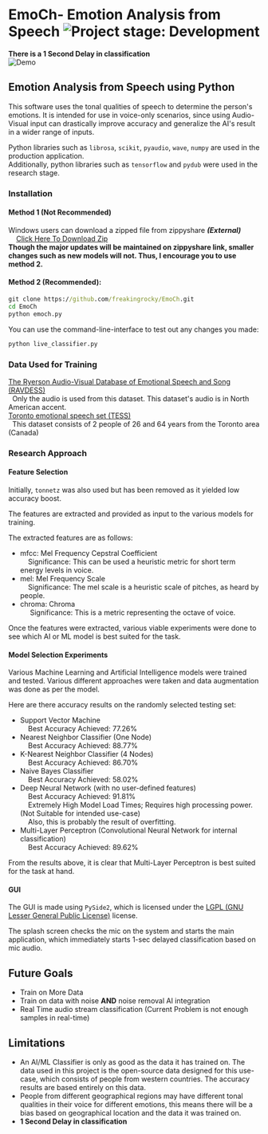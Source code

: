 
# EmoCh- Emotion Analysis from Speech <img alt="Project stage: Development" src="https://img.shields.io/badge/Project%20Stage-Development-yellowgreen.svg" />

**There is a 1 Second Delay in classification**\
![Demo](https://i.imgur.com/MOA4gBr.gif)
## Emotion Analysis from Speech using Python

This software uses the tonal qualities of speech to determine the person's emotions. It is intended for use
in voice-only scenarios, since using Audio-Visual input can drastically improve accuracy and generalize the
AI's result in a wider range of inputs.

Python libraries such as `librosa`, `scikit`, `pyaudio`, `wave`, `numpy` are used in the production application.\
Additionally, python libraries such as `tensorflow` and `pydub` were used in the research stage.

### Installation

#### Method 1 (Not Recommended)
Windows users can download a zipped file from zippyshare ***(External)***\
&nbsp;&nbsp;&nbsp;&nbsp;[Click Here To Download Zip](https://www107.zippyshare.com/v/Y80pkhLE/file.html)\
**Though the major updates will be maintained on zippyshare link, smaller changes such as new models will not. Thus, I encourage you to use method 2.**
#### Method 2 (Recommended):
```cmd
git clone https://github.com/freakingrocky/EmoCh.git
cd EmoCh
python emoch.py
```
You can use the command-line-interface to test out any changes you made:
```cmd
python live_classifier.py
```


### Data Used for Training

[The Ryerson Audio-Visual Database of Emotional Speech and Song (RAVDESS)](https://zenodo.org/record/1188976)\
&nbsp;&nbsp;Only the audio is used from this dataset. This dataset's audio is in North American accent.\
[Toronto emotional speech set (TESS)](https://tspace.library.utoronto.ca/handle/1807/24487)\
&nbsp;&nbsp;This dataset consists of 2 people of 26 and 64 years from the Toronto area (Canada)



### Research Approach

#### Feature Selection
Initially, `tonnetz` was also used but has been removed as it yielded low accuracy boost.

The features are extracted and provided as input to the various models for training.

The extracted features are as follows:

- mfcc: Mel Frequency Cepstral Coefficient\
&nbsp;&nbsp;&nbsp;&nbsp;Significance: This can be used a heuristic metric for short term energy levels in voice.
- mel: Mel Frequency Scale\
&nbsp;&nbsp;&nbsp;&nbsp;Significance: The mel scale is a heuristic scale of pitches, as heard by people.
- chroma: Chroma\
&nbsp;&nbsp;&nbsp;&nbsp; Significance: This is a metric representing the octave of voice.

Once the features were extracted, various viable experiments were done to see which AI or ML model is best suited for the task.


#### Model Selection Experiments

Various Machine Learning and Artificial Intelligence models were trained and tested. Various different approaches were taken and data augmentation was done as per the model.

Here are there accuracy results on the randomly selected testing set:

- Support Vector Machine\
&nbsp;&nbsp;&nbsp;&nbsp;Best Accuracy Achieved: 77.26%
- Nearest Neighbor Classifier (One Node)\
&nbsp;&nbsp;&nbsp;&nbsp;Best Accuracy Achieved: 88.77%
- K-Nearest Neighbor Classifier (4 Nodes)\
&nbsp;&nbsp;&nbsp;&nbsp;Best Accuracy Achieved: 86.70%
- Naive Bayes Classifier\
&nbsp;&nbsp;&nbsp;&nbsp;Best Accuracy Achieved: 58.02%
- Deep Neural Network (with no user-defined features)\
&nbsp;&nbsp;&nbsp;&nbsp;Best Accuracy Achieved: 91.81%\
&nbsp;&nbsp;&nbsp;&nbsp;Extremely High Model Load Times; Requires high processing power. (Not Suitable for intended use-case)\
&nbsp;&nbsp;&nbsp;&nbsp;Also, this is probably the result of overfitting.
- Multi-Layer Perceptron (Convolutional Neural Network for internal classification)\
&nbsp;&nbsp;&nbsp;&nbsp;Best Accuracy Achieved: 89.62%

From the results above, it is clear that Multi-Layer Perceptron is best suited for the task at hand.

#### GUI
The GUI is made using `PySide2`, which is licensed under the [LGPL (GNU Lesser General Public License)](https://www.gnu.org/licenses/lgpl-3.0.en.html) license.

The splash screen checks the mic on the system and starts the main application, which immediately starts 1-sec delayed classification based on mic audio.

## Future Goals
- Train on More Data
- Train on data with noise **AND** noise removal AI integration
- Real Time audio stream classification (Current Problem is not enough samples in real-time)

## Limitations
- An AI/ML Classifier is only as good as the data it has trained on. The data used in this project is the open-source data designed for this use-case, which consists of people from western countries. The accuracy results are based entirely on this data.
- People from different geographical regions may have different tonal qualities in their voice for different emotions, this means there will be a bias based on geographical location and the data it was trained on.
- **1 Second Delay in classification**
